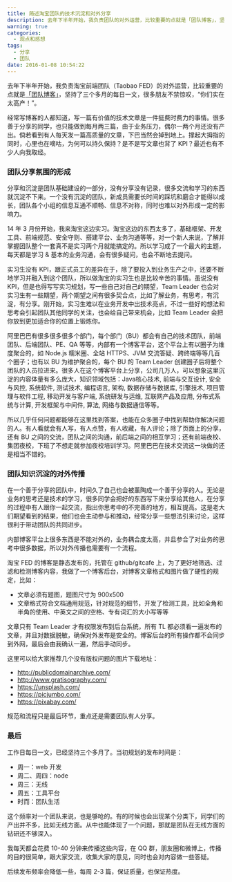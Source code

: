 ```yaml
---
title: 简述淘宝团队的技术沉淀和对外分享
description: 去年下半年开始，我负责团队的对外运营，比较重要的点就是「团队博客」，坚持了三个多月的每日一文，让很多朋友不禁惊叹，“你们实在太高产！”。
warning: true
categories:
  - 观点和感想
tags:
  - 分享
  - 团队
date: 2016-01-08 10:54:22
---
```



去年下半年开始，我负责淘宝前端团队（Taobao FED）的对外运营，比较重要的点就是[「团队博客」](http://taobaofed.org)，坚持了三个多月的每日一文，很多朋友不禁惊叹，“你们实在太高产！”。

<!--more-->

经常写博客的人都知道，写一篇有价值的技术文章是一件挺费时费力的事情。很多善于分享的同学，也只能做到每月两三篇，由于业务压力，偶尔一两个月还没有产出。倘若看到有人每天发一篇高质量的文章，下巴当然会掉到地上。撑起大拇指的同时，心里也在嘀咕，为何可以持久保持？是不是写文章也背了 KPI？最近也有不少人向我取经。

### 团队分享氛围的形成

分享和沉淀是团队基础建设的一部分，没有分享没有记录，很多交流和学习的东西就沉淀不下来。一个没有沉淀的团队，新成员需要长时间的踩坑和磨合才能得以成长，团队各个小组的信息互通不顺畅、信息不对称，同时也难以对外形成一定的影响力。

14 年 3 月份开始，我来淘宝这边实习。淘宝这边的东西太多了，基础框架、开发工具、前端规范、安全守则、搭建平台、业务沟通等等，对一个新人来说，了解并掌握团队整个一套真不是实习两个月就能搞定的。所以学习成了一个最大的主题，每天都是学习 & 基本的业务沟通，会有很多疑问，也会不断地去提问。

实习生没有 KPI，跟正式员工的差异在于，除了要投入到业务生产之中，还要不断地学习并融入到这个团队，所以做淘宝的实习生也是比较辛苦的事情。虽说没有 KPI，但是也得写写实习规划，写一些自己对自己的期望，Team Leader 也会对实习生有一些期望，两个期望之间有很多契合点，比如了解业务，有思考，有沉淀，有分享。刚开始，实习生难以在业务开发中出技术亮点，不过一些好的想法和思考会引起团队其他同学的关注，也会给自己带来机会，比如 Team Leader 会把你放到更加适合你的位置上锻炼你。

阿里巴巴有很多很多很多个部门，每个部门（BU）都会有自己的技术团队，前端团队、后端团队、PE、QA 等等，内部有一个博客平台，这个平台上有以圈子为维度聚合的，如 Node.js 糯米圈、全站 HTTPS、JVM 交流答疑、跨终端等等几百个圈子；也有以 BU 为维护聚合的，每个 BU 的 Team Leader 创建圈子后将整个团队的人员拉进来。很多人在这个博客平台上分享，公司几万人，可以想象这里沉淀的内容体量有多么庞大，知识领域包括：Java核心技术, 前端与交互设计, 安全与风控, 系统软件, 测试技术, 编程语言, 架构, 数据存储与数据库, 引擎技术, 项目管理与软件工程, 移动开发与客户端, 系统研发与运维, 互联网产品及应用, 分布式系统与计算, 开发框架与中间件, 算法, 网络与数据通信等等。

所以几乎任何问题都能够在这里找到答案，也能在众多圈子中找到帮助你解决问题的人。有人看就会有人写，有人点赞，有人收藏，有人评论；除了页面上的分享，还有 BU 之间的交流，团队之间的沟通，前后端之间的相互学习；还有前端夜校、集团夜校，下班了不想走就参加夜校培训学习。阿里巴巴在技术交流这一块做的还是相当不错的。

### 团队知识沉淀的对外传播

在一个善于分享的团队中，时间久了自己也会被薰陶成一个善于分享的人。无论是业务的思考还是技术的学习，很多同学会把好的东西写下来分享给其他人，在分享的过程中有人跟你一起交流，指出你思考中的不完善的地方，相互提高。这是老大们期望看到的结果，他们也会主动参与和推动，经常分享一些想法引来讨论，这样很利于带动团队的共同进步。

内部博客平台上很多东西是不能对外的，业务耦合度太高，并且参合了对业务的思考中很多数据，所以对外传播也需要有一个流程。

淘宝 FED 的博客是静态发布的，托管在 github/gitcafe 上，为了更好地筛选、过滤和检测博客内容，我做了一个博客后台，对博客文章格式和图片做了硬性的规定，比如：

- 文章必须有题图，题图尺寸为 900x500
- 文章格式符合文档通用规范，针对规范的细节，开发了检测工具，比如全角和半角的使用、中英文之间的空格、专有词汇的大小写等等

文章只有 Team Leader 才有权限发布到后台系统，所有 TL 都必须看一遍发布的文章，并且对数据脱敏，确保对外发布是安全的。博客后台的所有操作都不会同步到外网，最后会由我确认一遍，然后手动同步。

这里可以给大家推荐几个没有版权问题的图片下载地址：

- <http://publicdomainarchive.com/>
- <http://www.gratisography.com/>
- <https://unsplash.com/>
- <https://picjumbo.com/>
- <https://pixabay.com/>

规范和流程只是最后环节，重点还是需要团队有人分享。

### 最后

工作日每日一文，已经坚持三个多月了。当初规划的发布时间是：

- 周一：web 开发
- 周二、周四：node
- 周三：无线
- 周五：工具平台
- 时而：团队生活

这个频率对一个团队来说，也是够呛的。有的时候也会出现某个分类下，同学们的产出并不多，比如无线方面。从中也能体现了一个问题，那就是团队在无线方面的钻研还不够深入。

我每天都会花费 10-40 分钟来传播这些内容，在 QQ 群，朋友圈和微博上，传播的目的很简单，跟大家交流，收集大家的意见，同时也会对内容做一些答疑。

后续发布频率会降低一些，每周 2-3 篇，保证质量，也保证热度。

